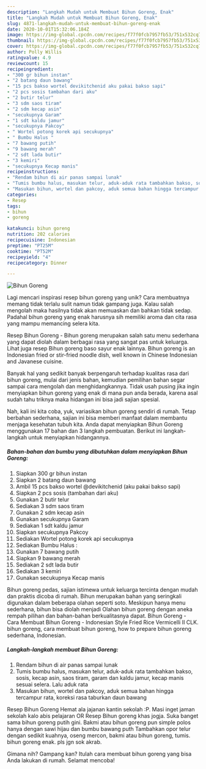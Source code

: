 ```yaml
---
description: "Langkah Mudah untuk Membuat Bihun Goreng, Enak"
title: "Langkah Mudah untuk Membuat Bihun Goreng, Enak"
slug: 4871-langkah-mudah-untuk-membuat-bihun-goreng-enak
date: 2020-10-01T15:32:06.184Z
image: https://img-global.cpcdn.com/recipes/f77f0fcb7957fb53/751x532cq70/bihun-goreng-foto-resep-utama.jpg
thumbnail: https://img-global.cpcdn.com/recipes/f77f0fcb7957fb53/751x532cq70/bihun-goreng-foto-resep-utama.jpg
cover: https://img-global.cpcdn.com/recipes/f77f0fcb7957fb53/751x532cq70/bihun-goreng-foto-resep-utama.jpg
author: Polly Willis
ratingvalue: 4.9
reviewcount: 15
recipeingredient:
- "300 gr bihun instan"
- "2 batang daun bawang"
- "15 pcs bakso wortel devikitchenid aku pakai bakso sapi"
- "2 pcs sosis tambahan dari aku"
- "2 butir telur"
- "3 sdm saos tiram"
- "2 sdm kecap asin"
- "secukupnya Garam"
- "1 sdt kaldu jamur"
- "secukupnya Pakcoy"
- " Wortel potong korek api secukupnya"
- " Bumbu Halus "
- "7 bawang putih"
- "9 bawang merah"
- "2 sdt lada butir"
- "3 kemiri"
- "secukupnya Kecap manis"
recipeinstructions:
- "Rendam bihun di air panas sampai lunak"
- "Tumis bumbu halus, masukan telur, aduk-aduk rata tambahkan bakso, sosis, kecap asin, saos tiram, garam dan kaldu jamur, kecap manis sesuai selera. Lalu aduk rata"
- "Masukan bihun, wortel dan pakcoy, aduk semua bahan hingga tercampur rata, koreksi rasa taburkan daun bawang"
categories:
- Resep
tags:
- bihun
- goreng

katakunci: bihun goreng 
nutrition: 202 calories
recipecuisine: Indonesian
preptime: "PT25M"
cooktime: "PT52M"
recipeyield: "4"
recipecategory: Dinner

---
```



![Bihun Goreng](https://img-global.cpcdn.com/recipes/f77f0fcb7957fb53/751x532cq70/bihun-goreng-foto-resep-utama.jpg)

Lagi mencari inspirasi resep bihun goreng yang unik? Cara membuatnya memang tidak terlalu sulit namun tidak gampang juga. Kalau salah mengolah maka hasilnya tidak akan memuaskan dan bahkan tidak sedap. Padahal bihun goreng yang enak harusnya sih memiliki aroma dan cita rasa yang mampu memancing selera kita.

Resep Bihun Goreng - Bihun goreng merupakan salah satu menu sederhana yang dapat diolah dalam berbagai rasa yang sangat pas untuk keluarga. Lihat juga resep Bihun goreng baso sayur enak lainnya. Bihun goreng is an Indonesian fried or stir-fried noodle dish, well known in Chinese Indonesian and Javanese cuisine.

Banyak hal yang sedikit banyak berpengaruh terhadap kualitas rasa dari bihun goreng, mulai dari jenis bahan, kemudian pemilihan bahan segar sampai cara mengolah dan menghidangkannya. Tidak usah pusing jika ingin menyiapkan bihun goreng yang enak di mana pun anda berada, karena asal sudah tahu triknya maka hidangan ini bisa jadi sajian spesial.


Nah, kali ini kita coba, yuk, variasikan bihun goreng sendiri di rumah. Tetap berbahan sederhana, sajian ini bisa memberi manfaat dalam membantu menjaga kesehatan tubuh kita. Anda dapat menyiapkan Bihun Goreng menggunakan 17 bahan dan 3 langkah pembuatan. Berikut ini langkah-langkah untuk menyiapkan hidangannya.

<!--inarticleads1-->

##### Bahan-bahan dan bumbu yang dibutuhkan dalam menyiapkan Bihun Goreng:

1. Siapkan 300 gr bihun instan
1. Siapkan 2 batang daun bawang
1. Ambil 15 pcs bakso wortel @devikitchenid (aku pakai bakso sapi)
1. Siapkan 2 pcs sosis (tambahan dari aku)
1. Gunakan 2 butir telur
1. Sediakan 3 sdm saos tiram
1. Gunakan 2 sdm kecap asin
1. Gunakan secukupnya Garam
1. Sediakan 1 sdt kaldu jamur
1. Siapkan secukupnya Pakcoy
1. Sediakan  Wortel potong korek api secukupnya
1. Sediakan  Bumbu Halus :
1. Gunakan 7 bawang putih
1. Siapkan 9 bawang merah
1. Sediakan 2 sdt lada butir
1. Sediakan 3 kemiri
1. Gunakan secukupnya Kecap manis


Bihun goreng pedas, sajian istimewa untuk keluarga tercinta dengan mudah dan praktis dicoba di rumah. Bihun merupakan bahan yang seringkali digunakan dalam beberapa olahan seperti soto. Meskipun hanya menu sederhana, bihun bisa diolah menjadi Olahan bihun goreng dengan aneka rempah pilihan dan bahan-bahan berkualitasnya dapat. Bihun Goreng - Cara Membuat Bihun Goreng - Indonesian Style Fried Rice Vermicelli II CLK. bihun goreng, cara membuat bihun goreng, how to prepare bihun goreng sederhana, Indonesian. 

<!--inarticleads2-->

##### Langkah-langkah membuat Bihun Goreng:

1. Rendam bihun di air panas sampai lunak
1. Tumis bumbu halus, masukan telur, aduk-aduk rata tambahkan bakso, sosis, kecap asin, saos tiram, garam dan kaldu jamur, kecap manis sesuai selera. Lalu aduk rata
1. Masukan bihun, wortel dan pakcoy, aduk semua bahan hingga tercampur rata, koreksi rasa taburkan daun bawang


Resep Bihun Goreng Hemat ala jajanan kantin sekolah :P. Masi inget jaman sekolah kalo abis pelajaran OR Resep Bihun goreng khas jogja. Suka banget sama bihun goreng putih gini. Bakmi atau bihun goreng pun simple polos hanya dengan sawi hijau dan bumbu bawang puth Tambahkan opor telur dengan sedikit kuahnya, oseng mercon, bakmi atau bihun goreng, tumis. bihun goreng enak. pls jgn sok akrab. 

Gimana nih? Gampang kan? Itulah cara membuat bihun goreng yang bisa Anda lakukan di rumah. Selamat mencoba!
